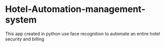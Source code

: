 # Hotel-Automation-management-system
This app created in python use face recognition to automate an entire hotel security and billing
